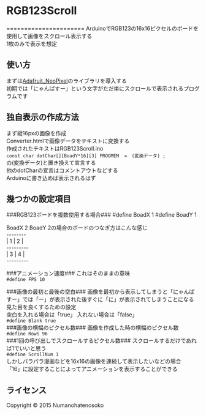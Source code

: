 # RGB123Scroll
======================
ArduinoでRGB123の16x16ピクセルのボードを使用して画像をスクロール表示する  
1枚のみで表示を想定

使い方
------
まずは[Adafruit_NeoPixel](https://github.com/adafruit/Adafruit_NeoPixel)のライブラリを導入する  
初期では「にゃんぱすー」という文字がただ単にスクロールで表示されるプログラムです  

独自表示の作成方法
------
まず縦16pxの画像を作成  
Converter.htmlで画像データをテキストに変換する  
作成されたテキストはRGB123Scroll.ino  
`const char dotChar[][BoadY*16][3] PROGMEM  =　(変換データ) ;`  
の(変換データ)と置き換えて宣言する  
他のdotCharの宣言はコメントアウトなどする  
Arduinoに書き込めば表示されるはず

幾つかの設定項目
------
###RGB123ボードを複数使用する場合###
	#define BoadX 1
	#define BoadY 1

BoadX 2 BoadY 2の場合のボードのつなぎ方はこんな感じ  
	--------  
	| 1 | 2 |  
	---------  
	| 3 | 4 |  
	---------  

###アニメーション速度###
これはそのままの意味  
`#define FPS 10`  

###画像の最初と最後の空白###
画像を最初から表示してしまうと「にゃんぱすー」では「ー」が表示された後すぐに「に」が表示されてしまうことになる  
見た目を良くするための設定  
空白を入れる場合は「true」 入れない場合は「false」  
`#define Blank true`  
###画像の横幅のピクセル数###
画像を作成した時の横幅のピクセル数  
`#define RowS 96`  
###1回の呼び出しでスクロールするピクセル数###
スクロールするだけであれば1でいいと思う  
`#define ScrollNum 1`   
しかしパラパラ漫画などを16x16の画像を連続して表示したいなどの場合  
「16」に設定することによってアニメーションを表示することができる

ライセンス
----------
Copyright &copy; 2015 Numanohatenosoko
